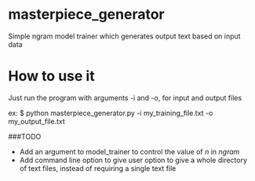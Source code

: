masterpiece_generator
=====================

Simple ngram model trainer which generates output text based on input data

# How to use it
Just run the program with arguments -i and -o, for input and output files

ex: $ python masterpiece\_generator.py -i my\_training\_file.txt -o my\_output\_file.txt

###TODO
- Add an argument to model\_trainer to control the value of _n_ in _ngram_
- Add command line option to give user option to give a whole directory of text files, instead of requiring a single text file

